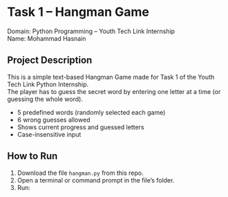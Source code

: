 # Task 1 – Hangman Game

Domain: Python Programming – Youth Tech Link Internship  
Name: Mohammad Hasnain  

## Project Description
This is a simple text-based Hangman Game made for Task 1 of the Youth Tech Link Python Internship.  
The player has to guess the secret word by entering one letter at a time (or guessing the whole word).  

- 5 predefined words (randomly selected each game)  
- 6 wrong guesses allowed  
- Shows current progress and guessed letters  
- Case-insensitive input  

## How to Run
1. Download the file `hangman.py` from this repo.  
2. Open a terminal or command prompt in the file’s folder.  
3. Run:  
